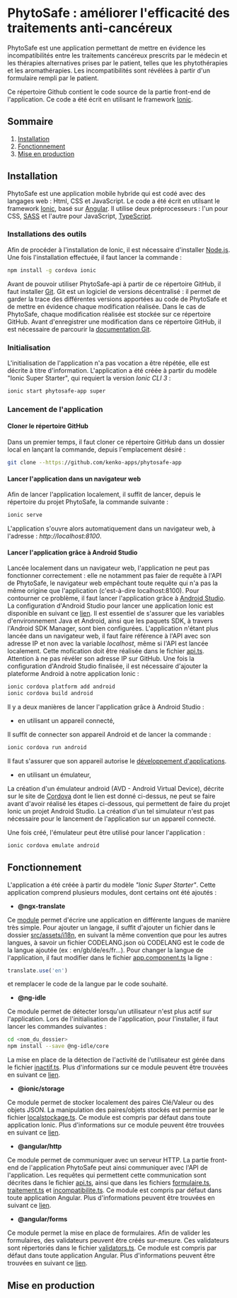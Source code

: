 # PhytoSafe : améliorer l'efficacité des traitements anti-cancéreux

PhytoSafe est une application permettant de mettre en évidence les incompatibilités entre les traitements cancéreux prescrits par le médecin et les thérapies alternatives prises par le patient, telles que les phytothérapies et les aromathérapies. Les incompatibilités sont révélées à partir d'un formulaire rempli par le patient.

Ce répertoire Github contient le code source de la partie front-end de l'application. Ce code a été écrit en utilisant le framework [Ionic](https://ionicframework.com/).

## Sommaire

1. [Installation](#installation)
2. [Fonctionnement](#fonctionnement)
3. [Mise en production](#production)

## <a name="installation"></a>Installation

PhytoSafe est une application mobile hybride qui est codé avec des langages web : Html, CSS et JavaScript. Le code a été écrit en utilsant le framework [Ionic](https://ionicframework.com/), basé sur [Angular](https://angular.io). Il utilise deux préprocesseurs : l'un pour CSS, [SASS](https://sass-lang.com) et l'autre pour JavaScript, [TypeScript](https://www.typescriptlang.org).

### Installations des outils

Afin de procéder à l'installation de Ionic, il est nécessaire d'installer [Node.js](https://nodejs.org/en/download/). Une fois l'installation effectuée, il faut lancer la commande :
```bash
npm install -g cordova ionic
```

Avant de pouvoir utiliser PhytoSafe-api à partir de ce répertoire GitHub, il faut installer [Git](https://git-scm.com). Git est un logiciel de versions décentralisé : il permet de garder la trace des différentes versions apportées au code de PhytoSafe et de mettre en évidence chaque modification réalisée. Dans le cas de PhytoSafe, chaque modification réalisée est stockée sur ce répertoire GitHub. Avant d'enregistrer une modification dans ce répertoire GitHub, il est nécessaire de parcourir la [documentation Git](https://git-scm.com/docs).

### Initialisation

L'initialisation de l'application n'a pas vocation a être répétée, elle est décrite à titre d'information. L'application a été créée à partir du modèle "Ionic Super Starter", qui requiert la version _Ionic CLI 3_ :
```bash
ionic start phytosafe-app super
```

### Lancement de l'application

#### Cloner le répertoire GitHub
Dans un premier temps, il faut cloner ce répertoire GitHub dans un dossier local en lançant la commande, depuis l'emplacement désiré :
```bash
git clone --https://github.com/kenko-apps/phytosafe-app
```

#### Lancer l'application dans un navigateur web
Afin de lancer l'application localement, il suffit de lancer, depuis le répertoire du projet PhytoSafe, la commande suivante :
```bash
ionic serve
```
L'application s'ouvre alors automatiquement dans un navigateur web, à l'adresse : *http://localhost:8100*.

#### Lancer l'application grâce à Android Studio
Lancée localement dans un navigateur web, l'application ne peut pas fonctionner correctement : elle ne notamment pas faier de requête à l'API de PhytoSafe, le navigateur web empêchant toute requête qui n'a pas la même origine que l'application (c'est-à-dire localhost:8100). Pour contourner ce problème, il faut lancer l'application grâce à [Android Studio](https://developer.android.com/studio/index.html). La configuration d'Android Studio pour lancer une application Ionic est disponible en suivant ce [lien](http://cordova.apache.org/docs/en/latest/guide/platforms/android/index.html).
Il est essentiel de s'assurer que les variables d'environnement Java et Android, ainsi que les paquets SDK, à travers l'Android SDK Manager, sont bien configurées. L'application n'étant plus lancée dans un navigateur web, il faut faire référence à l'API avec son adresse IP et non avec la variable *localhost*, même si l'API est lancée localement. Cette mofication doit être réalisée dans le fichier [api.ts](../src/providers/api.ts). Attention à ne pas révéler son adresse IP sur GitHub.
Une fois la configuration d'Android Studio finalisée, il est nécessaire d'ajouter la plateforme Android à notre application Ionic :
```bash
ionic cordova platform add android
ionic cordova build android
``` 
Il y a deux manières de lancer l'application grâce à Android Studio :

* en utilisant un appareil connecté,

Il suffit de connecter son appareil Android et de lancer la commande :
```bash
ionic cordova run android
```
Il faut s'assurer que son appareil autorise le [développement d'applications](https://developer.android.com/studio/run/device.html).

* en utilisant un émulateur,

La création d'un émulateur android (AVD - Android Virtual Device), décrite sur le site de [Cordova](http://cordova.apache.org/docs/en/latest/guide/platforms/android/index.html) dont le lien est donné ci-dessus, ne peut se faire avant d'avoir réalisé les étapes ci-dessous, qui permettent de faire du projet Ionic un projet Android Studio. La création d'un tel simulateur n'est pas nécessaire pour le lancement de l'application sur un appareil connecté.


Une fois créé, l'émulateur peut être utilisé pour lancer l'application :
```bash
ionic cordova emulate android
```

## <a name="fonctionnement"></a>Fonctionnement

L'application a été créée à partir du modèle _"Ionic Super Starter"_. Cette application comprend plusieurs modules, dont certains ont été ajoutés :

* __@ngx-translate__

Ce [module](https://github.com/ngx-translate/core) permet d'écrire une application en différente langues de manière très simple.
Pour ajouter un langage, il suffit d'ajouter un fichier dans le dossier [src/assets/i18n](../resources/database), en suivant la même convention que pour les autres langues, à savoir un fichier CODELANG.json où CODELANG est le code de la langue ajoutée (ex : en/gb/de/es/fr...).
Pour changer la langue de l'application, il faut modifier dans le fichier [app.component.ts](../src/app/app.component.ts) la ligne :
```typescript
translate.use('en')
```
et remplacer le code de la langue par le code souhaité.

* __@ng-idle__

Ce module permet de détecter lorsqu'un utilisateur n'est plus actif sur l'application. Lors de l'initialisation de l'application, pour l'installer, il faut lancer les commandes suivantes :
```bash
cd <nom_du_dossier>
npm install --save @ng-idle/core
```
La mise en place de la détection de l'activité de l'utilisateur est gérée dans le fichier [inactif.ts](../src/providers/inactif.ts). Plus d'informations sur ce module peuvent être trouvées en suivant ce [lien](https://www.npmjs.com/package/ng2-idle).

* __@ionic/storage__

Ce module permet de stocker localement des paires Clé/Valeur ou des objets JSON. La manipulation des paires/objets stockés est permise par le fichier [localstockage.ts](../src/providers/localstockage.ts). Ce module est compris par défaut dans toute application Ionic. Plus d'informations sur ce module peuvent être trouvées en suivant ce [lien](https://ionicframework.com/docs/storage/).

* __@angular/http__

Ce module permet de communiquer avec un serveur HTTP. La partie front-end de l'application PhytoSafe peut ainsi communiquer avec l'API de l'application. Les requêtes qui permettent cette communication sont décrites dans le fichier [api.ts](../src/providers/api.ts), ainsi que dans les fichiers [formulaire.ts](../src/providers/formulaire.ts), [traitement.ts](../src/providers/traitement.ts) et [incompatibilite.ts](../src/providers/incompatibilite.ts). Ce module est compris par défaut dans toute application Angular. Plus d'informations peuvent être trouvées en suivant ce [lien](https://codecraft.tv/courses/angular/http/core-http-api/).

* __@angular/forms__

Ce module permet la mise en place de formulaires. Afin de valider les formulaires, des validateurs peuvent être créés sur-mesure. Ces validateurs sont répertoriés dans le fichier [validators.ts](../src/providers/validators.ts). Ce module est compris par défaut dans toute application Angular. Plus d'informations peuvent être trouvées en suivant ce [lien](https://angular.io/guide/forms).

## <a name="production"></a>Mise en production
